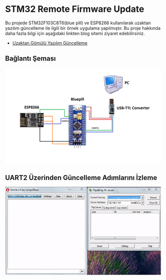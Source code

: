 # STM32 Remote Firmware Update
Bu projede STM32F103C8T6(blue pill) ve ESP8266 kullanılarak uzaktan yazılım güncelleme ile ilgili bir örnek uygulama yapılmıştır.
Bu proje hakkında daha fazla bilgi için aşağıdaki linkten blog sitemi ziyaret edebilirsiniz.
* [Uzaktan Gömülü Yazılım Güncelleme](https://mehmettopuz.net/)

## Bağlantı Şeması
![](images/IAP_wiring.png)

## UART2 Üzerinden Güncelleme Adımlarını İzleme
![](images/user_interface.gif)
